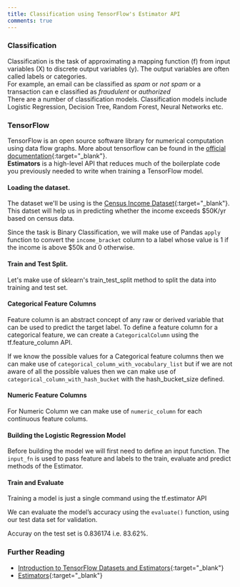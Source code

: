 ```yaml
---
title: Classification using TensorFlow's Estimator API
comments: true
---
```


### Classification
Classification is the task of approximating a mapping function (f) from input variables (X) to discrete output variables (y).  The output variables are often called labels or categories.  
For example, an email can be classified as *spam* or *not spam* or a transaction can e classified as *fraudulent* or *authorized*  
There are a number of classification models. Classification models include Logistic Regression, Decision Tree, Random Forest, Neural Networks etc.

### TensorFlow
TensorFlow is an open source software library for numerical computation using data flow graphs. More about tensorflow can be found in the [official documentation](https://www.tensorflow.org/get_started/){:target="_blank"}.  
**Estimators** is a high-level API that reduces much of the boilerplate code you previously needed to write when training a TensorFlow model.

#### Loading the dataset.
The dataset we'll be using is the [Census Income Dataset](https://archive.ics.uci.edu/ml/datasets/Census+Income){:target="_blank"}. This datset will help us in predicting whether the income exceeds $50K/yr based on census data.
<script src="https://gist.github.com/jinudaniel/285bb33861666d7d839ce2a19631159d.js"></script>

Since the task is Binary Classification, we will make use of Pandas `apply` function to convert the `income_bracket` column to a label whose value is 1 if the income is above $50k and 0 otherwise.
<script src="https://gist.github.com/jinudaniel/e4a326e5b8e84a6df41b93a1dd6762b7.js"></script>

#### Train and Test Split.
Let's make use of sklearn's train_test_split method to split the data into training and test set.
<script src="https://gist.github.com/jinudaniel/aff24c965fee1e5ab0586df4f5b534ef.js"></script>

#### Categorical Feature Columns
Feature column is an abstract concept of any raw or derived variable that can be used to predict the target label. To define a feature column for a categorical feature, we can create a `CategoricalColumn` using the tf.feature_column API.  

If we know the possible values for a Categorical feature columns then we can make use of `categorical_column_with_vocabulary_list` but if we are not aware of all the possible values then we can make use of `categorical_column_with_hash_bucket` with the hash_bucket_size defined.

<script src="https://gist.github.com/jinudaniel/2cba778ea7135c66e3acaa6fbbab7187.js"></script>

#### Numeric Feature Columns
For Numeric Column we can make use of `numeric_column` for each continuous feature colums.

<script src="https://gist.github.com/jinudaniel/91773e3c3626d31a891a004223197837.js"></script>

#### Building the Logistic Regression Model
Before building the model we will first need to define an input function. The `input_fn` is used to pass feature and labels to the train, evaluate and predict methods of the Estimator.

<script src="https://gist.github.com/jinudaniel/641b6a4264ce4d9617548c6d38bcb197.js"></script>

#### Train and Evaluate
Training a model is just a single command using the tf.estimator API
<script src="https://gist.github.com/jinudaniel/28a60eab3ab9b214a27a11648f7e1506.js"></script>

We can evaluate the model’s accuracy using the `evaluate()` function, using our test data set for validation.
<script src="https://gist.github.com/jinudaniel/9212751eb1fda4d787038702d46ebeb5.js"></script>

Accuray on the test set is 0.836174 i.e. 83.62%.

### Further Reading
- [Introduction to TensorFlow Datasets and Estimators](https://developers.googleblog.com/2017/09/introducing-tensorflow-datasets.html){:target="_blank"}
- [Estimators](https://www.tensorflow.org/programmers_guide/estimators){:target="_blank"}